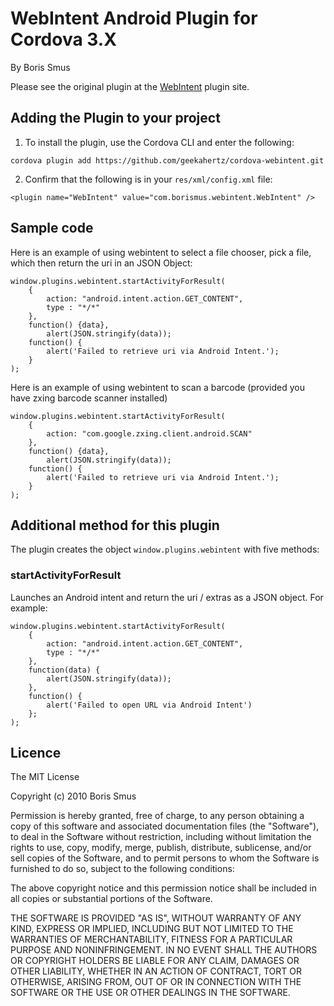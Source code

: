 # WebIntent Android Plugin for Cordova 3.X #
By Boris Smus

Please see the original plugin at the [WebIntent](https://github.com/Initsogar/cordova-webintent) plugin site.

## Adding the Plugin to your project ##
1. To install the plugin, use the Cordova CLI and enter the following:

`cordova plugin add https://github.com/geekahertz/cordova-webintent.git`

2. Confirm that the following is in your `res/xml/config.xml` file:

`<plugin name="WebIntent" value="com.borismus.webintent.WebIntent" />`

## Sample code

Here is an example of using webintent to select a file chooser, pick a file, which then return the uri in an JSON Object:

    window.plugins.webintent.startActivityForResult(
        {
            action: "android.intent.action.GET_CONTENT",
            type : "*/*"        
        },
        function() {data},
            alert(JSON.stringify(data));
        function() {
            alert('Failed to retrieve uri via Android Intent.');
        }
    );

Here is an example of using webintent to scan a barcode (provided you have zxing barcode scanner installed)

    window.plugins.webintent.startActivityForResult(
        {
            action: "com.google.zxing.client.android.SCAN"
        },
        function() {data},
            alert(JSON.stringify(data));
        function() {
            alert('Failed to retrieve uri via Android Intent.');
        }
    );


## Additional method for this plugin ##
The plugin creates the object `window.plugins.webintent` with five methods:

### startActivityForResult ###
Launches an Android intent and return the uri / extras as a JSON object. For example:

    window.plugins.webintent.startActivityForResult(
        {
            action: "android.intent.action.GET_CONTENT",
            type : "*/*"        
        },
        function(data) {
            alert(JSON.stringify(data));
        },
        function() {
            alert('Failed to open URL via Android Intent')
        };
    );

## Licence ##

The MIT License

Copyright (c) 2010 Boris Smus

Permission is hereby granted, free of charge, to any person obtaining a copy
of this software and associated documentation files (the "Software"), to deal
in the Software without restriction, including without limitation the rights
to use, copy, modify, merge, publish, distribute, sublicense, and/or sell
copies of the Software, and to permit persons to whom the Software is
furnished to do so, subject to the following conditions:

The above copyright notice and this permission notice shall be included in
all copies or substantial portions of the Software.

THE SOFTWARE IS PROVIDED "AS IS", WITHOUT WARRANTY OF ANY KIND, EXPRESS OR
IMPLIED, INCLUDING BUT NOT LIMITED TO THE WARRANTIES OF MERCHANTABILITY,
FITNESS FOR A PARTICULAR PURPOSE AND NONINFRINGEMENT. IN NO EVENT SHALL THE
AUTHORS OR COPYRIGHT HOLDERS BE LIABLE FOR ANY CLAIM, DAMAGES OR OTHER
LIABILITY, WHETHER IN AN ACTION OF CONTRACT, TORT OR OTHERWISE, ARISING FROM,
OUT OF OR IN CONNECTION WITH THE SOFTWARE OR THE USE OR OTHER DEALINGS IN
THE SOFTWARE.
